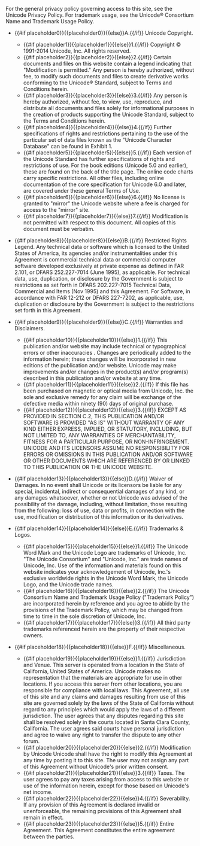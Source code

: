 For the general privacy policy governing access to this site, see the Unicode Privacy Policy. For trademark usage, see the Unicode® Consortium Name and Trademark Usage Policy.

* {{#if placeholder0}}{{placeholder0}}{{else}}A.{{/if}} Unicode Copyright.
  * {{#if placeholder1}}{{placeholder1}}{{else}}1.{{/if}} Copyright © 1991-2014 Unicode, Inc. All rights reserved.
  * {{#if placeholder2}}{{placeholder2}}{{else}}2.{{/if}} Certain documents and files on this website contain a legend indicating that &quot;Modification is permitted.&quot; Any person is hereby authorized, without fee, to modify such documents and files to create derivative works conforming to the Unicode® Standard, subject to Terms and Conditions herein.
  * {{#if placeholder3}}{{placeholder3}}{{else}}3.{{/if}} Any person is hereby authorized, without fee, to view, use, reproduce, and distribute all documents and files solely for informational purposes in the creation of products supporting the Unicode Standard, subject to the Terms and Conditions herein.
  * {{#if placeholder4}}{{placeholder4}}{{else}}4.{{/if}} Further specifications of rights and restrictions pertaining to the use of the particular set of data files known as the &quot;Unicode Character Database&quot; can be found in Exhibit 1.
  * {{#if placeholder5}}{{placeholder5}}{{else}}5.{{/if}} Each version of the Unicode Standard has further specifications of rights and restrictions of use. For the book editions (Unicode 5.0 and earlier), these are found on the back of the title page. The online code charts carry specific restrictions. All other files, including online documentation of the core specification for Unicode 6.0 and later, are covered under these general Terms of Use.
  * {{#if placeholder6}}{{placeholder6}}{{else}}6.{{/if}} No license is granted to &quot;mirror&quot; the Unicode website where a fee is charged for access to the &quot;mirror&quot; site.
  * {{#if placeholder7}}{{placeholder7}}{{else}}7.{{/if}} Modification is not permitted with respect to this document. All copies of this document must be verbatim.

* {{#if placeholder8}}{{placeholder8}}{{else}}B.{{/if}} Restricted Rights Legend. Any technical data or software which is licensed to the United States of America, its agencies and/or instrumentalities under this Agreement is commercial technical data or commercial computer software developed exclusively at private expense as defined in FAR 2.101, or DFARS 252.227-7014 (June 1995), as applicable. For technical data, use, duplication, or disclosure by the Government is subject to restrictions as set forth in DFARS 202.227-7015 Technical Data, Commercial and Items (Nov 1995) and this Agreement. For Software, in accordance with FAR 12-212 or DFARS 227-7202, as applicable, use, duplication or disclosure by the Government is subject to the restrictions set forth in this Agreement.
* {{#if placeholder9}}{{placeholder9}}{{else}}C.{{/if}} Warranties and Disclaimers.
  * {{#if placeholder10}}{{placeholder10}}{{else}}1.{{/if}} This publication and/or website may include technical or typographical errors or other inaccuracies . Changes are periodically added to the information herein; these changes will be incorporated in new editions of the publication and/or website. Unicode may make improvements and/or changes in the product(s) and/or program(s) described in this publication and/or website at any time.
  * {{#if placeholder11}}{{placeholder11}}{{else}}2.{{/if}} If this file has been purchased on magnetic or optical media from Unicode, Inc. the sole and exclusive remedy for any claim will be exchange of the defective media within ninety (90) days of original purchase.
  * {{#if placeholder12}}{{placeholder12}}{{else}}3.{{/if}} EXCEPT AS PROVIDED IN SECTION C.2, THIS PUBLICATION AND/OR SOFTWARE IS PROVIDED &quot;AS IS&quot; WITHOUT WARRANTY OF ANY KIND EITHER EXPRESS, IMPLIED, OR STATUTORY, INCLUDING, BUT NOT LIMITED TO, ANY WARRANTIES OF MERCHANTABILITY, FITNESS FOR A PARTICULAR PURPOSE, OR NON-INFRINGEMENT. UNICODE AND ITS LICENSORS ASSUME NO RESPONSIBILITY FOR ERRORS OR OMISSIONS IN THIS PUBLICATION AND/OR SOFTWARE OR OTHER DOCUMENTS WHICH ARE REFERENCED BY OR LINKED TO THIS PUBLICATION OR THE UNICODE WEBSITE.

* {{#if placeholder13}}{{placeholder13}}{{else}}D.{{/if}} Waiver of Damages. In no event shall Unicode or its licensors be liable for any special, incidental, indirect or consequential damages of any kind, or any damages whatsoever, whether or not Unicode was advised of the possibility of the damage, including, without limitation, those resulting from the following: loss of use, data or profits, in connection with the use, modification or distribution of this information or its derivatives.
* {{#if placeholder14}}{{placeholder14}}{{else}}E.{{/if}} Trademarks &amp; Logos.
  * {{#if placeholder15}}{{placeholder15}}{{else}}1.{{/if}} The Unicode Word Mark and the Unicode Logo are trademarks of Unicode, Inc. &quot;The Unicode Consortium&quot; and &quot;Unicode, Inc.&quot; are trade names of Unicode, Inc. Use of the information and materials found on this website indicates your acknowledgement of Unicode, Inc.'s exclusive worldwide rights in the Unicode Word Mark, the Unicode Logo, and the Unicode trade names.
  * {{#if placeholder16}}{{placeholder16}}{{else}}2.{{/if}} The Unicode Consortium Name and Trademark Usage Policy (&quot;Trademark Policy&quot;) are incorporated herein by reference and you agree to abide by the provisions of the Trademark Policy, which may be changed from time to time in the sole discretion of Unicode, Inc.
  * {{#if placeholder17}}{{placeholder17}}{{else}}3.{{/if}} All third party trademarks referenced herein are the property of their respective owners.

* {{#if placeholder18}}{{placeholder18}}{{else}}F.{{/if}} Miscellaneous.
  * {{#if placeholder19}}{{placeholder19}}{{else}}1.{{/if}} Jurisdiction and Venue. This server is operated from a location in the State of California, United States of America. Unicode makes no representation that the materials are appropriate for use in other locations. If you access this server from other locations, you are responsible for compliance with local laws. This Agreement, all use of this site and any claims and damages resulting from use of this site are governed solely by the laws of the State of California without regard to any principles which would apply the laws of a different jurisdiction. The user agrees that any disputes regarding this site shall be resolved solely in the courts located in Santa Clara County, California. The user agrees said courts have personal jurisdiction and agree to waive any right to transfer the dispute to any other forum.
  * {{#if placeholder20}}{{placeholder20}}{{else}}2.{{/if}} Modification by Unicode Unicode shall have the right to modify this Agreement at any time by posting it to this site. The user may not assign any part of this Agreement without Unicode's prior written consent.
  * {{#if placeholder21}}{{placeholder21}}{{else}}3.{{/if}} Taxes. The user agrees to pay any taxes arising from access to this website or use of the information herein, except for those based on Unicode's net income.
  * {{#if placeholder22}}{{placeholder22}}{{else}}4.{{/if}} Severability. If any provision of this Agreement is declared invalid or unenforceable, the remaining provisions of this Agreement shall remain in effect.
  * {{#if placeholder23}}{{placeholder23}}{{else}}5.{{/if}} Entire Agreement. This Agreement constitutes the entire agreement between the parties.